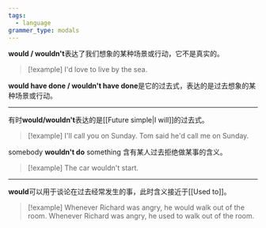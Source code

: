 ```yaml
---
tags:
  - language
grammer_type: modals
---
```

**would / wouldn't**表达了我们想象的某种场景或行动，它不是真实的。

> [!example]
> I'd love to live by the sea.

**would have done / wouldn't have done**是它的过去式，表达的是过去想象的某种场景或行动。

---

有时**would/wouldn't**表达的是[[Future simple|I will]]的过去式。

> [!example]
> I'll call you on Sunday.
> Tom said he'd call me on Sunday.

somebody **wouldn't do** something 含有某人过去拒绝做某事的含义。

> [!example]
> The car wouldn't start.

---

**would**可以用于谈论在过去经常发生的事，此时含义接近于[[Used to]]。

> [!example]
> Whenever Richard was angry, he would walk out of the room.
> Whenever Richard was angry, he used to walk out of the room.